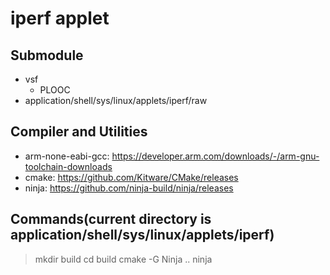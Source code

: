 # iperf applet

## Submodule
- vsf
  - PLOOC
- application/shell/sys/linux/applets/iperf/raw

## Compiler and Utilities
- arm-none-eabi-gcc: https://developer.arm.com/downloads/-/arm-gnu-toolchain-downloads
- cmake: https://github.com/Kitware/CMake/releases
- ninja: https://github.com/ninja-build/ninja/releases

## Commands(current directory is application/shell/sys/linux/applets/iperf)
> mkdir build
> cd build
> cmake -G Ninja ..
> ninja
